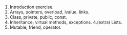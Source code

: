 1. Introduction exercise. 
2. Arrays, pointers, overload, lvalue, links.
3. Class, private, public, const.
4. Inheritance, virtual methods, exceptions.
4.(extra) Lists.
5. Mutable, friend, operator.
